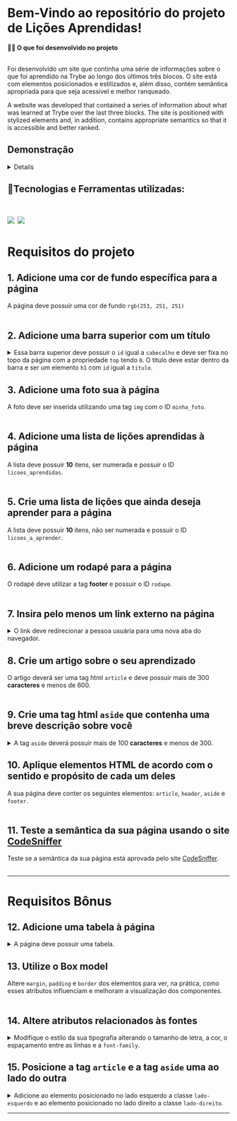# Bem-Vindo ao repositório do projeto de Lições Aprendidas!

<summary><strong>🧑‍💻 O que foi desenvolvido no projeto</strong></summary><br />

Foi desenvolvido um site que continha uma série de informações sobre o que foi aprendido na Trybe ao longo dos últimos três blocos. O site está com elementos posicionados e estilizados e, além disso, contém semântica apropriada para que seja acessível e melhor ranqueado.

A website was developed that contained a series of information about what was learned at Trybe over the last three blocks. The site is positioned with stylized elements and, in addition, contains appropriate semantics so that it is accessible and better ranked.

## Demonstração

<details>

<div align="center">
<img src="https://user-images.githubusercontent.com/120792207/219998679-74d6183d-c815-452c-846d-9a5284a5a4ef.png" width="640px"/>
</div>

</details>

## 🚀Tecnologias e Ferramentas utilizadas:
<h1 align='left'>
<img src="https://img.shields.io/badge/HTML5-E34F26?style=for-the-badge&logo=html5&logoColor=white" />
<img src="https://img.shields.io/badge/CSS3-1572B6?style=for-the-badge&logo=css3&logoColor=white" />
</h1>

# Requisitos do projeto

## 1. Adicione uma cor de fundo específica para a página

<summary>A página deve possuir uma cor de fundo <code>rgb(253, 251, 251)</code>
</summary><br/>

## 2. Adicione uma barra superior com um título

<details>

<summary>Essa barra superior deve possuir o <code>id</code> igual a <code>cabecalho</code> e deve ser fixa no topo da página com a propriedade <code>top</code> tendo <code>0</code>. O título deve estar dentro da barra e ser um elemento <code>h1</code> com <code>id</code> igual a <code>titulo</code>.
</summary><br/>

**De olho na dica 👀:** Para saber mais sobre posicionamento de elementos no CSS, consulte a documentação [aqui](https://www.w3schools.com/css/css_positioning.asp);<br/>

</details>

## 3. Adicione uma foto sua à página

<summary>A foto deve ser inserida utilizando uma tag <code>img</code> com o ID <code>minha_foto</code>.
</summary><br/>

## 4. Adicione uma lista de lições aprendidas à página

<summary>A lista deve possuir <strong>10</strong> itens, ser numerada e possuir o ID <code>licoes_aprendidas</code>.
</summary><br/>

## 5. Crie uma lista de lições que ainda deseja aprender para a página

<summary>A lista deve possuir <strong>10</strong> itens, não ser numerada e possuir o ID <code>licoes_a_aprender</code>.
</summary><br/>

## 6. Adicione um rodapé para a página

<summary>O rodapé deve utilizar a tag <strong>footer</strong> e possuir o ID <code>rodape</code>.
</summary><br/>

## 7. Insira pelo menos um link externo na página

<details>

<summary>O link deve redirecionar a pessoa usuária para uma nova aba do navegador.
</summary><br/>

**De olho na dica 👀:** Leia mais sobre redirecionamento de aba [aqui](https://www.horadecodar.com.br/2019/11/21/como-fazer-para-o-link-abrir-em-nova-aba-tag-a-do-html/)

</details>

## 8. Crie um artigo sobre o seu aprendizado

<summary>O artigo deverá ser uma tag html <code>article</code> e deve possuir mais de 300 <strong>caracteres</strong> e menos de 600.
</summary><br/>

## 9. Crie uma tag html `aside` que contenha uma breve descrição sobre você

<details>

<summary>A tag <code>aside</code> deverá possuir mais de 100 <strong>caracteres</strong> e menos de 300.
</summary><br/>

Lembre-se que tudo dentro da tag `aside` será contabilizado como caractere.

</details>

## 10. Aplique elementos HTML de acordo com o sentido e propósito de cada um deles

<summary>A sua página deve conter os seguintes elementos: <code>article</code>, <code>header</code>, <code>aside</code> e <code>footer</code>.
</summary><br/>

## 11. Teste a semântica da sua página usando o site [CodeSniffer](https://squizlabs.github.io/HTML_CodeSniffer/)

<summary>Teste se a semântica da sua página está aprovada pelo site <a href="https://squizlabs.github.io/HTML_CodeSniffer/">CodeSniffer</a>.
</summary><br/>

---
 
# Requisitos Bônus

## 12. Adicione uma tabela à página

<details>

<summary>A página deve possuir uma tabela.
</summary><br/>

**De olho na dica 👀:** Você pode ler mais sobre tabelas no HTML [aqui](https://www.w3schools.com/html/html_tables.asp).

</details>

## 13. Utilize o Box model

<summary>Altere <code>margin</code>, <code>padding</code> e <code>border</code> dos elementos para ver, na prática, como esses atributos influenciam e melhoram a visualização dos componentes.
</summary><br/>

## 14. Altere atributos relacionados às fontes

<details>

<summary>Modifique o estilo da sua tipografia alterando o tamanho de letra, a cor, o espaçamento entre as linhas e a <code>font-family</code>.
</summary><br/>

</details>

## 15. Posicione a tag `article` e a tag `aside` uma ao lado do outra

<details>

<summary>Adicione ao elemento posicionado no lado esquerdo a classe <code>lado-esquerdo</code> e ao elemento posicionado no lado direito a classe <code>lado-direito</code>.
</summary><br/>

</details>

---

